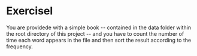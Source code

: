 # Exercisel
You are providede with a simple book -- contained in the data folder within the root 
directory of this project -- and you have to count the number of time each word appears in the 
file and then sort the result according to the frequency.
